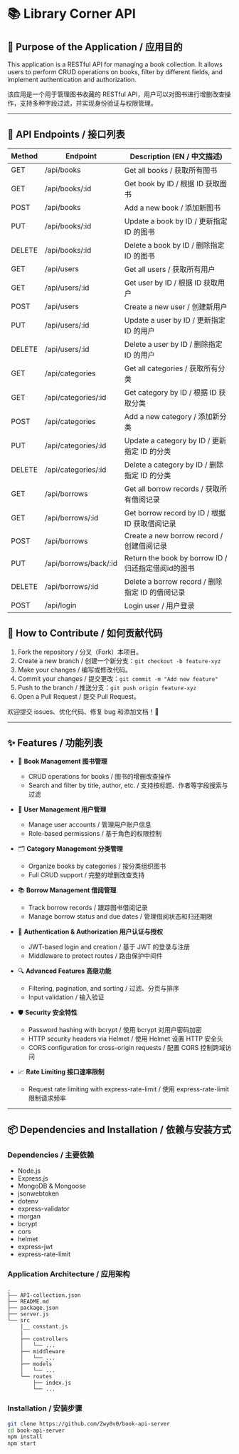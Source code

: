 # 📚 Library Corner API

## 📌 Purpose of the Application / 应用目的

This application is a RESTful API for managing a book collection. It allows users to perform CRUD operations on books, filter by different fields, and implement authentication and authorization.

该应用是一个用于管理图书收藏的 RESTful API，用户可以对图书进行增删改查操作，支持多种字段过滤，并实现身份验证与权限管理。

---

## 📡 API Endpoints / 接口列表

| Method | Endpoint                 | Description (EN / 中文描述)                         |
|--------|--------------------------|----------------------------------------------------|
| GET    | /api/books               | Get all books / 获取所有图书                        |
| GET    | /api/books/:id           | Get book by ID / 根据 ID 获取图书                  |
| POST   | /api/books               | Add a new book / 添加新图书                         |
| PUT    | /api/books/:id           | Update a book by ID / 更新指定 ID 的图书           |
| DELETE | /api/books/:id           | Delete a book by ID / 删除指定 ID 的图书           |
| GET    | /api/users               | Get all users / 获取所有用户                        |
| GET    | /api/users/:id           | Get user by ID / 根据 ID 获取用户                  |
| POST   | /api/users               | Create a new user / 创建新用户                      |
| PUT    | /api/users/:id           | Update a user by ID / 更新指定 ID 的用户           |
| DELETE | /api/users/:id           | Delete a user by ID / 删除指定 ID 的用户           |
| GET    | /api/categories          | Get all categories / 获取所有分类                   |
| GET    | /api/categories/:id      | Get category by ID / 根据 ID 获取分类              |
| POST   | /api/categories          | Add a new category / 添加新分类                     |
| PUT    | /api/categories/:id      | Update a category by ID / 更新指定 ID 的分类       |
| DELETE | /api/categories/:id      | Delete a category by ID / 删除指定 ID 的分类       |
| GET    | /api/borrows             | Get all borrow records / 获取所有借阅记录           |
| GET    | /api/borrows/:id         | Get borrow record by ID / 根据 ID 获取借阅记录     |
| POST   | /api/borrows             | Create a new borrow record / 创建借阅记录          |
| PUT    | /api/borrows/back/:id    | Return the book by borrow ID / 归还指定借阅id的图书|
| DELETE | /api/borrows/:id         | Delete a borrow record / 删除指定 ID 的借阅记录    |
| POST   | /api/login               | Login user / 用户登录                              |

## 🌱 How to Contribute / 如何贡献代码

1. Fork the repository / 分叉（Fork）本项目。
2. Create a new branch / 创建一个新分支：`git checkout -b feature-xyz`
3. Make your changes / 编写或修改代码。
4. Commit your changes / 提交更改：`git commit -m "Add new feature"`
5. Push to the branch / 推送分支：`git push origin feature-xyz`
6. Open a Pull Request / 提交 Pull Request。

欢迎提交 issues、优化代码、修复 bug 和添加文档！💖

---

## ✨ Features / 功能列表

- 📖 **Book Management 图书管理**
  - CRUD operations for books / 图书的增删改查操作
  - Search and filter by title, author, etc. / 支持按标题、作者等字段搜索与过滤

- 👤 **User Management 用户管理**
  - Manage user accounts / 管理用户账户信息
  - Role-based permissions / 基于角色的权限控制

- 🗂️ **Category Management 分类管理**
  - Organize books by categories / 按分类组织图书
  - Full CRUD support / 完整的增删改查支持

- 📚 **Borrow Management 借阅管理**
  - Track borrow records / 跟踪图书借阅记录
  - Manage borrow status and due dates / 管理借阅状态和归还期限

- 🔐 **Authentication & Authorization 用户认证与授权**
  - JWT-based login and creation / 基于 JWT 的登录与注册
  - Middleware to protect routes / 路由保护中间件

- 🔍 **Advanced Features 高级功能**
  - Filtering, pagination, and sorting / 过滤、分页与排序
  - Input validation / 输入验证

- 🛡️ **Security 安全特性**
  - Password hashing with bcrypt / 使用 bcrypt 对用户密码加密
  - HTTP security headers via Helmet / 使用 Helmet 设置 HTTP 安全头
  - CORS configuration for cross-origin requests / 配置 CORS 控制跨域访问

- 📈 **Rate Limiting 接口速率限制**
  - Request rate limiting with express-rate-limit / 使用 express-rate-limit 限制请求频率

---

## 📦 Dependencies and Installation / 依赖与安装方式

### Dependencies / 主要依赖

- Node.js
- Express.js
- MongoDB & Mongoose
- jsonwebtoken
- dotenv
- express-validator
- morgan
- bcrypt
- cors
- helmet
- express-jwt
- express-rate-limit

### Application Architecture / 应用架构
```
.
├── API-collection.json
├── README.md
├── package.json
├── server.js
└── src
    |__ constant.js
    |
    ├── controllers
    │   └── ...
    ├── middleware
    │   └── ...
    ├── models
    │   └── ...
    └── routes
        ├── index.js
        └── ...
```

### Installation / 安装步骤

```bash
git clone https://github.com/Zwy0v0/book-api-server
cd book-api-server
npm install
npm start 
